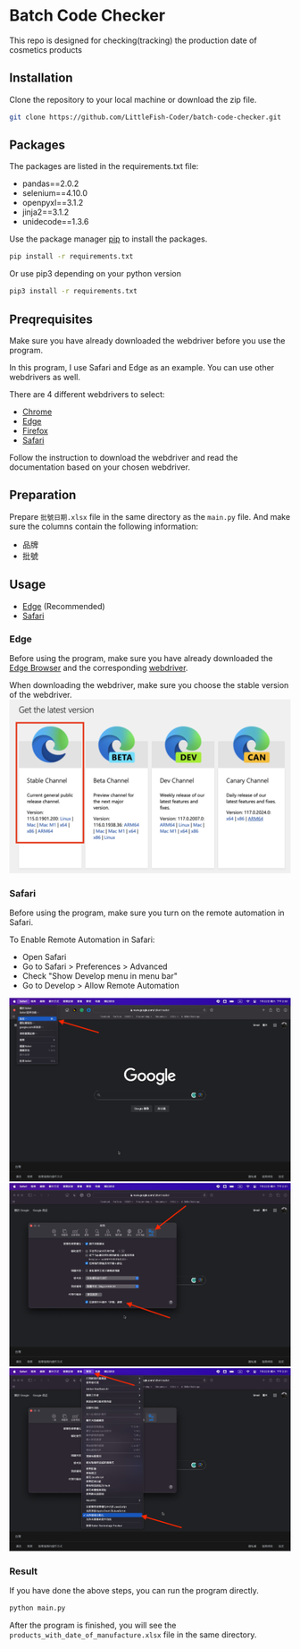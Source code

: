 # Batch Code Checker

This repo is designed for checking(tracking) the production date of cosmetics products

## Installation
Clone the repository to your local machine or download the zip file.
```bash
git clone https://github.com/LittleFish-Coder/batch-code-checker.git
```

## Packages
The packages are listed in the requirements.txt file: 
- pandas==2.0.2
- selenium==4.10.0
- openpyxl==3.1.2
- jinja2==3.1.2
- unidecode==1.3.6

Use the package manager [pip](https://pip.pypa.io/en/stable/) to install the packages.
```bash
pip install -r requirements.txt
```
Or use pip3 depending on your python version
```bash
pip3 install -r requirements.txt
```

## Preqrequisites
Make sure you have already downloaded the webdriver before you use the program.

In this program, I use Safari and Edge as an example.
You can use other webdrivers as well.

There are 4 different webdrivers to select:
- [Chrome](https://chromedriver.chromium.org/downloads)
- [Edge](https://developer.microsoft.com/en-us/microsoft-edge/tools/webdriver/)
- [Firefox](https://github.com/mozilla/geckodriver/releases)
- [Safari](https://webkit.org/blog/6900/webdriver-support-in-safari-10/)

Follow the instruction to download the webdriver and read the documentation based on your chosen webdriver.

## Preparation

Prepare `批號日期.xlsx` file in the same directory as the `main.py` file.
And make sure the columns contain the following information:
- 品牌
- 批號

## Usage

- [Edge](#edge) (Recommended)
- [Safari](#safari)

### Edge

Before using the program, make sure you have already downloaded the [Edge Browser](https://www.microsoft.com/zh-tw/edge/download?form=MA13FJ) and the corresponding [webdriver](https://developer.microsoft.com/en-us/microsoft-edge/tools/webdriver/).

When downloading the webdriver, make sure you choose the stable version of the webdriver.
![webdriver](./img/webdriver.png)

### Safari

Before using the program, make sure you turn on the remote automation in Safari.

To Enable Remote Automation in Safari:
- Open Safari
- Go to Safari > Preferences > Advanced
- Check "Show Develop menu in menu bar"
- Go to Develop > Allow Remote Automation

![settings](./img/img1.png)
![Show Develop menu in menu bar](./img/img2.png)
![Allow Remote Automation](./img/img3.png)

### Result
If you have done the above steps, you can run the program directly.

```bash
python main.py
```

After the program is finished, you will see the `products_with_date_of_manufacture.xlsx` file in the same directory.